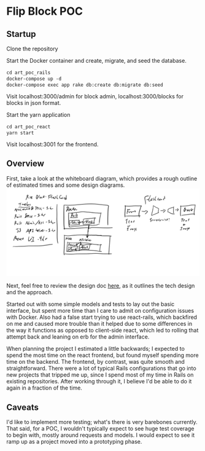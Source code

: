 # Flip Block POC
## Startup
Clone the repository

Start the Docker container and create, migrate, and seed the database.
```
cd art_poc_rails
docker-compose up -d
docker-compose exec app rake db:create db:migrate db:seed
```
Visit localhost:3000/admin for block admin, localhost:3000/blocks for blocks in json format.

Start the yarn application
```
cd art_poc_react
yarn start
```
Visit localhost:3001 for the frontend.

## Overview
First, take a look at the whiteboard diagram, which provides a rough outline of estimated times and some design diagrams.
![whiteboard image](Rise-Whiteboard.png)

Next, feel free to review the design doc [here](https://github.com/byrdsd/art_poc/issues/1), as it outlines the tech design and the approach.

Started out with some simple models and tests to lay out the basic interface, but spent more time than I care to admit on configuration issues with Docker. Also had a false start trying to use react-rails, which backfired on me and caused more trouble than it helped due to some differences in the way it functions as opposed to client-side react, which led to rolling that attempt back and leaning on erb for the admin interface.

When planning the project I estimated a little backwards; I expected to spend the most time on the react frontend, but found myself spending more time on the backend. The frontend, by contrast, was quite smooth and straightforward. There were a lot of typical Rails configurations that go into new projects that tripped me up, since I spend most of my time in Rails on existing repositories. After working through it, I believe I'd be able to do it again in a fraction of the time.

## Caveats
I'd like to implement more testing; what's there is very barebones currently. That said, for a POC, I wouldn't typically expect to see huge test coverage to begin with, mostly around requests and models. I would expect to see it ramp up as a project moved into a prototyping phase.
